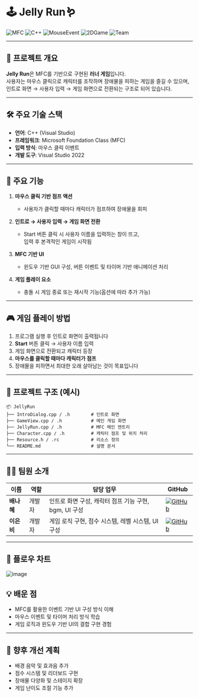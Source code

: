 # 🕹️ Jelly Run🪱

![MFC](https://img.shields.io/badge/MFC-GameApp-indigo)
![C++](https://img.shields.io/badge/C%2B%2B-GameLogic-blueviolet)
![MouseEvent](https://img.shields.io/badge/Input-Mouse%20Click-yellowgreen)
![2DGame](https://img.shields.io/badge/Game-2D%20Platformer-lightblue)
![Team](https://img.shields.io/badge/Team-2%20People-brightgreen)

---

## 📌 프로젝트 개요  
**Jelly Run**은 MFC를 기반으로 구현된 **러너 게임**입니다.  
사용자는 마우스 클릭으로 캐릭터를 조작하며 장애물을 피하는 게임을 즐길 수 있으며,  
인트로 화면 → 사용자 입력 → 게임 화면으로 전환되는 구조로 되어 있습니다.

---

## 🛠️ 주요 기술 스택
- **언어**: C++ (Visual Studio)
- **프레임워크**: Microsoft Foundation Class (MFC)
- **입력 방식**: 마우스 클릭 이벤트
- **개발 도구**: Visual Studio 2022

---

## 🚀 주요 기능

1. **마우스 클릭 기반 점프 액션**
   - 사용자가 클릭할 때마다 캐릭터가 점프하여 장애물을 회피

2. **인트로 → 사용자 입력 → 게임 화면 전환**
   - Start 버튼 클릭 시 사용자 이름을 입력하는 창이 뜨고,  
     입력 후 본격적인 게임이 시작됨

3. **MFC 기반 UI**
   - 윈도우 기반 GUI 구성, 버튼 이벤트 및 타이머 기반 애니메이션 처리

4. **게임 플레이 요소**
   - 충돌 시 게임 종료 또는 재시작 기능(옵션에 따라 추가 가능)

---

## 🎮 게임 플레이 방법

1. 프로그램 실행 후 인트로 화면이 출력됩니다  
2. **Start** 버튼 클릭 → 사용자 이름 입력  
3. 게임 화면으로 전환되고 캐릭터 등장  
4. **마우스를 클릭할 때마다 캐릭터가 점프**  
5. 장애물을 피하면서 최대한 오래 살아남는 것이 목표입니다

---

## 📁 프로젝트 구조 (예시)

```
📦 JellyRun
├── IntroDialog.cpp / .h        # 인트로 화면
├── GameView.cpp / .h           # 메인 게임 화면
├── JellyRun.cpp / .h           # MFC 메인 엔트리
├── Character.cpp / .h          # 캐릭터 점프 및 위치 처리
├── Resource.h / .rc            # 리소스 정의
└── README.md                   # 설명 문서
```

---

## 👩‍💻 팀원 소개

| 이름     | 역할   | 담당 업무                                | GitHub |
|----------|--------|-------------------------------------------|--------|
| **배나혜** | 개발자 | 인트로 화면 구성, 캐릭터 점프 기능 구현, bgm, UI 구성     | [![GitHub](https://img.shields.io/badge/GitHub-NAHYE-black?logo=github)](https://github.com/nahyebae)|
| **이은비** | 개발자 | 게임 로직 구현, 점수 시스템, 레벨 시스템, UI 구성        | [![GitHub](https://img.shields.io/badge/GitHub-EUNBEE-black?logo=github)](https://github.com/KYEONGJUN-LEE) |

---

## 📑 플로우 차트
![image](https://github.com/user-attachments/assets/1f9eb873-930f-4819-ade4-458569e0c671)

## 💡 배운 점
- MFC를 활용한 이벤트 기반 UI 구성 방식 이해
- 마우스 이벤트 및 타이머 처리 방식 학습
- 게임 로직과 윈도우 기반 UI의 결합 구현 경험

---

## 🔮 향후 개선 계획
- 배경 음악 및 효과음 추가
- 점수 시스템 및 리더보드 구현
- 장애물 다양화 및 스테이지 확장
- 게임 난이도 조절 기능 추가
